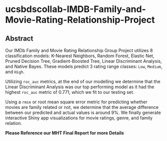 # ucsbdscollab-IMDB-Family-and-Movie-Rating-Relationship-Project

## Abstract
Our IMDb Family and Movie Rating Relationship Group Project utilizes 8 classification models: K-Nearest Neighbors, Random Forest, Elastic Net, Pruned Decision Tree, Gradient-Boosted Tree, Linear Discriminant Analysis, and Native Bayes. These models predict 3 rating range classes: `Low`, `Medium`, and `High`. 

Utilizing `roc_auc` metrics, at the end of our modelling we
determine that the Linear Discriminant Analysis was our top performing model as it had the highest `roc_auc` metric of 0.771, which we fit to our testing set. 

Using a `rmse` or root mean square error metric for predicting whether movies are family related or not, we determine that the average difference between our predicted and actual values is around 9%. We finally generate interactive Shiny app visualizations for movie ratings, genre, and family relation. 

**Please Reference our MHT Final Report for more Details**
